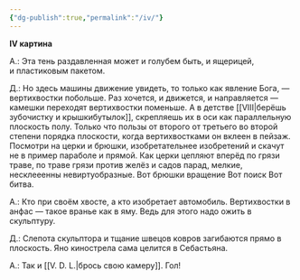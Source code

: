 ```yaml
---
{"dg-publish":true,"permalink":"/iv/"}
---
```


**IV картина**

А.: Эта тень раздавленная может и голубем быть, и ящерицей, и пластиковым пакетом.

Д.: Но здесь машины движение увидеть, то только как явление Бога, — вертихвостки побольше. Раз хочется, и движется, и направляется — камешки переходят вертихвостки поменьше. А в детстве [[VIII\|берёшь зубочистку и крышкибутылок]], скрепляешь их в оси как параллельную плоскость полу. Только что пользы от второго от третьего во второй степени порядка плоскости, когда вертихвостками он вклеен в пейзаж. Посмотри на церки и брюшки, изобретательнее изобретений и скачут не в пример параболе и прямой. Как церки цепляют вперёд по грязи траве, по траве грязи против желёз и садов парад, мелкие, несклееенны невиртуобразные. Вот брюшки вращение Вот поиск Вот битва.

А.: Кто при своём хвосте, а кто изобретает автомобиль. Вертихвостки в анфас — такое вранье как в яму. Ведь для этого надо ожить в скульптуру.

Д.: Слепота скульптора и тщание швецов ковров загибаются прямо в плоскость. Яно кинострела сама целится в Себастьяна.

А.: Так и [[V. D. L.\|брось свою камеру]]. Гол!